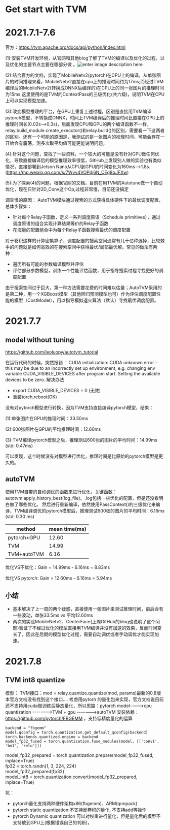 # Get start with TVM
# 2021.7.1-7.6
官方：https://tvm.apache.org/docs/api/python/index.html

   (1):安装TVM开发环境，从官网和其他blog了解了TVM的编译以及优化的过程，以及优化的主要节点主要在哪部分做 。![enter image description here](https://raw.githubusercontent.com/tlc-pack/web-data/main/images/design/tvm_dyn_workflow.svg)


   (2):结合官方的文档，实现了MobileNetv2(pytorch)在CPU上的编译，从单张图片的时间推理来看，MobileNetv2直接在cpu上的推理时间约为17ms;而经过TVM编译后的MobileNetv2(转换成ONNX后编译的)在CPU上的同一张图片的推理时间为15ms,这里使用的是TVM的ContextPass的三级优化(共六级)，说明TVM在CPU上可以实现模型加速。

   (3):改变模型推理的平台，在GPU上重复上述过程，区别是直接用TVM编译pytorch模型，不转换成ONNX，时间上TVM编译后的推理时间比直接在GPU上的推理时间长(0.02s-->0.3s)，后面发现CPU和GPU的两个编译函数不一样，relay.build_module.create_executor()和relay.build()的区别，需要看一下这两者的区别。还有一个可能的原因是，我测试的是一张图片的推理时间，可能会存在一开始会有震荡，测多次取平均值可能更能说明问题。

   (4):针对这个问题，查找了一些资料，一个较大的可能是没有针对GPU做任何优化，导致直接编译后的模型推理效率很低，GitHub上发现别人做的实验也有类似情况，直接部署到Jetson Nano从CPU到GPU的时间变化为160ms-->1.8s.(https://mp.weixin.qq.com/s/7Wvv4VOPdj6N_CEg8bJFXw)


(5):为了探索(4)的问题，根据官网的文档，目前在用TVM的Autotune做一个自动优化，现在只针对2D_Conv这个Op,过程非常慢，目前还没搞定
 
调查慢的原因：
AutoTVM模块通过搜索的方式获得具体硬件下的最优调度配置，总体步骤如：

-   针对每个Relay子函数，定义一系列调度原语（Schedule primitives），通过调度原语的组合实现计算结果等价的Relay子函数
-   在海量的配置组合中为每个Relay子函数搜索最优的调度配置

对于卷积这样的计算密集算子，调度配置的搜索空间通常有几十亿种选择，比较棘手的问题就是如何高效的在搜索空间中获得最优/局部最优解。常见的做法有两种：

-   遍历所有可能的参数编译模型并评估
-   评估部分参数模型，训练一个性能评估函数，用于指导搜索过程寻找更好的调度配置

由于搜索空间过于巨大，第一种方法需要花费的时间难以估量；AutoTVM采用的是第二种，用一个XGBoost模型（其他回归预测模型也可）作为评估调度配置性能的模型（CostModel），用以指导模拟退火算法（默认）寻找最优调度配置。


# 2021.7.7
## model without tuning
https://github.com/leoluopy/autotvm_tutorial

在运行代码的时候，突然报错：
CUDA initialization: CUDA unknown error - this may be due to an incorrectly set up environment, e.g. changing env variable CUDA_VISIBLE_DEVICES after program start. Setting the available devices to be zero. 
解决办法
- export CUDA_VISIBLE_DEVICES = 0 (无效)
- 重装torch,reboot(OK) 

没有对pytorch模型进行转换，因为TVM支持直接编译pytorch模型，结果：

(1):单张图片在GPU的推理时间：33.50ms

(2):600张图片在GPU的平均推理时间：12.60ms

(3):TVM编译pytorch模型之后，推理测试600张的图片的平均时间：14.99ms (std: 0.47ms)

可以发现，这个时候没有对模型进行优化，推理时间是比原始的pytorch模型是更久的。

## autoTVM
使用TVM自带的自动调优的函数来进行优化，关键函数：autotvm.apply_history_best(log_file)。.log包括一些优化的配置，但是还没看明白做了哪些优化。
然后进行重新编译，依然使用PassContext()的三级优化来编译，TVM编译调优的pytorch模型后，推理测试600张的图片的平均时间：6.16ms (std: 0.30 ms)

|method| mean time(ms) |
| -- |--|
| pytorch+GPU | 12.60 | 
| TVM  |  14.99 |   |
|  TVM+autoTVM | 6.16 |  

  
优化VS不优化：Gain = 14.99ms - 6.16ms = 8.83ms

优化VS pytorch: Gain = 12.60ms - 6.16ms = 5.94ms

## 小结
- 基本解决了上一周的两个疑惑，直接使用一张图片来测试推理时间，前后会有一些波动，单张33.5ms vs 平均12.60ms
- 两次的实验MobileNetv2、CenterFace(上周GitHub的blog也说明了这个问题)验证了不经过优化的模型直接用TVM编译并没有加速的效果，反而时间变长了，因此在后期的模型优化过程，需要自动调优或者手动调优才能实现加速。

# 2021.7.8
## TVM int8 quantize
模型：
TVM接口：mod  =  relay.quantize.quantize(mod, params)最新的0.8版本官方文档没有找到这个接口....
考虑用pytorh 的量化包来实现，官方文档说目前还不支持用cuda做训练后静态量化，所以思路：pytorch model---->cpu quantization ------->TVM + gpu  ------->autoTVM
安装依赖：https://github.com/pytorch/FBGEMM ，支持低精度量化的运算

    backend = "fbgemm"  
    model.qconfig = torch.quantization.get_default_qconfig(backend)  
    torch.backends.quantized.engine = backend  
    model_fp32_fused = torch.quantization.fuse_modules(model, [['conv1', 'bn1', 'relu']])  
 model_fp32_prepared = torch.quantization.prepare(model_fp32_fused, inplace=True)  
fp32 = torch.randn(1, 3, 224, 224)  
model_fp32_prepared(fp32)  
model_int8 = torch.quantization.convert(model_fp32_prepared, inplace=True)

坑：
- pytorch量化支持两种硬件架构x86(fbgemm)、ARM(qnnpack)
- pytorch static quantization:不支持反卷积的量化, 不支持add等操作
- pytorch Dynamic quantization 可以对权重进行量化，但是量化后的模型不支持放到GPU上(根据错误自己的判断)，



<!--stackedit_data:
eyJoaXN0b3J5IjpbLTE1NDE0MjYzNCwtNzYzMzcxMjg4LDgxMD
A3NTEwOSwxMTcwMjk4Njc0LDQ1NDIxNTM2MywtMTQxMzgwNDM5
NCw0NDA0ODc0MTAsLTE2ODQwNzc5NDgsLTEwMTQ5MTQ0ODAsLT
U3NTIyMjQ0Niw1MDgxNTgxOTIsMTk5MTI4ODM4LC0xNTYxOTgw
MjgyLC0zMzM5MDY4MjcsLTI3NTYyNzQ0OSw5NjEzMjYxMjFdfQ
==
-->